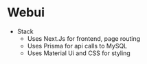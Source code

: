 # Webui
- Stack
    - Uses Next.Js for frontend, page routing
    - Uses Prisma for api calls to MySQL
    - Uses Material Ui and CSS for styling